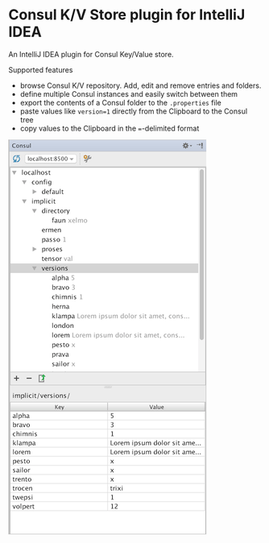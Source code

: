 # Consul K/V Store plugin for IntelliJ IDEA

An IntelliJ IDEA plugin for Consul Key/Value store.

Supported features

*   browse Consul K/V repository. Add, edit and remove entries and folders.
*   define multiple Consul instances and easily switch between them
*   export the contents of a Consul folder to the `.properties` file
*   paste values like `version=1` directly from the Clipboard to the Consul tree
*   copy values to the Clipboard in the `=`-delimited format

![Screenshot](screenshot.png)

